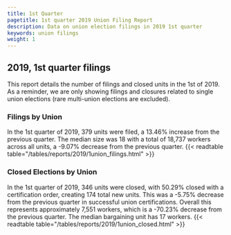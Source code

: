 ```yaml
---
title: 1st Quarter 
pagetitle: 1st quarter 2019 Union Filing Report
description: Data on union election filings in 2019 1st quarter 
keywords: union filings
weight: 1
---
```


## 2019, 1st quarter filings

This report details the number of filings and closed units in the 1st of 2019. As a reminder, we are only showing filings and closures related to single union elections (rare multi-union elections are excluded).

### Filings by Union
In the 1st quarter of 2019, 379 units were filed, a 13.46% increase from the previous quarter. The median size was 18 with a total of 18,737 workers across all units, a -9.07% decrease from the previous quarter.
{{< readtable table="/tables/reports/2019/1union_filings.html" >}}

### Closed Elections by Union
In the 1st quarter of 2019, 346 units were closed, with 50.29% closed with a certification order, creating 174 total new units. This was a -5.75% decrease from the previous quarter in successful union certifications. Overall this represents approximately 7,551 workers, which is a -70.23% decrease from the previous quarter. The median bargaining unit has 17 workers.
{{< readtable table="/tables/reports/2019/1union_closed.html" >}}
